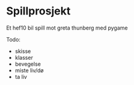 # Spillprosjekt

Et hef10 bil spill mot greta thunberg med pygame 

Todo:

- skisse
- klasser
- bevegelse
- miste liv/dø
- ta liv
